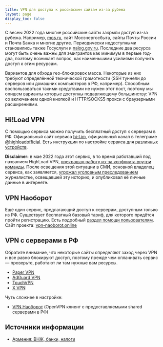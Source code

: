 ```yaml
---
title: VPN для доступа к российским сайтам из-за рубежа
layout: page
display_toc: false
---
```


С весны 2022 года многие российские сайты закрыли доступ из-за рубежа. Например, [mos.ru](http://mos.ru/), сайт Мосэнергосбыта,
сайты Почты России и Почта Банка и многие другие. Периодически недоступными становились также Госуслуги и [nalog.gov.ru](http://nalog.gov.ru/).
Последние два ресурса могут быть очень важны для эмигрантов как минимум в первые год-два, поэтому возникает вопрос, как наименьшими усилиями получить доступ к этим ресурсам.

Вариантов для обхода гео-блокировок масса. Некоторые из них требуют определённой технической грамотности (SSH туннели до
серверов или домашних компьютеров в РФ, например). Способным воспользоваться такими средствами не нужен этот пост,
поэтому мы опишем варианты которые доступны подавляющему большинству: VPN со включением одной кнопкой и HTTP/SOCKS5
прокси с браузерными расширениями.

## Hi!Load VPN

С помощью сервиса можно получить бесплатный доступ к серверам в РФ. Официальный сайт сервиса [hi-l.im](https://hi-l.im/), официальный канал в телеграме [@highloadofficial](https://t.me/highloadofficial).
Есть инструкции по настройке сервиса для [различных устройств](https://telegra.ph/HighLoad-VPN-Poshagovaya-instrukciya-06-08-2).

**Disclaimer:** в мае 2022 года этот сервис, в то время работавший под названием HighLoad VPN, [прекращал работу из-за конфликта внутри команды](https://www.securitylab.ru/news/531935.php). После освещения этой ситуации в СМИ, основной владелец сервиса, как заявляется, [угрожал уголовным преследованием](https://www.the-village.ru/situation/situation/highload-vpn) журналистке, освещавшей эту историю, и опубликовал её личные данные в интернете.

## VPN Наоборот

Ещё один сервис, предлагающий доступ к серверам, доступным только из РФ. Существует бесплатный базовый тариф, для которого придётся пройти регистрацию. Есть подробный [раздел помощи пользователям](https://vpn-naoborot.online/help). Сайт проекта: [vpn-naoborot.online](https://vpn-naoborot.online/)

## VPN с серверами в РФ

Обратите внимание, что некоторые сайты определяют заход через VPN и все равно блокируют доступ, поэтому прежде чем оплачивать сервис —
проверьте, работают ли там нужные вам ресурсы.

- [Paper VPN](https://paperpaper.ru/vpn-paper/)
- [AdGuard VPN](https://adguard-vpn.com/en/server-locations.html)
- [TouchVPN](https://touchvpn.net/)
- [X VPN](https://xvpn.io/)

Чуть сложнее в настройке:

- [VPN Наоборот](https://vpn-naoborot.online/) (OpenVPN клиент с предоставляемыми shared серверами в РФ)

## Источники информации

- [Армения: ВНЖ, банки, налоги](https://www.notion.so/03b9f6c3dbe24615a49e0812a36fb42d)
